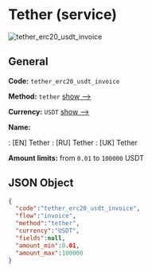 
# Tether (service) 
![tether_erc20_usdt_invoice](https://static.openfintech.io/payment_methods/tether_erc20_usdt_invoice/logo.svg?w=400&c=v0.59.26#w200)  

## General 
 
**Code:** `tether_erc20_usdt_invoice` 
 
**Method:** `tether` 
 [show -->](/payment-methods/tether/) 
 
**Currency:** `USDT` [show -->](/currencies/USDT/) 
 
**Name:** 
 
:	[EN] Tether 
:	[RU] Tether 
:	[UK] Tether 
 
**Amount limits:** from `0.01` to `100000` USDT 

## JSON Object 

```json
{
  "code":"tether_erc20_usdt_invoice",
  "flow":"invoice",
  "method":"tether",
  "currency":"USDT",
  "fields":null,
  "amount_min":0.01,
  "amount_max":100000
}
```  
